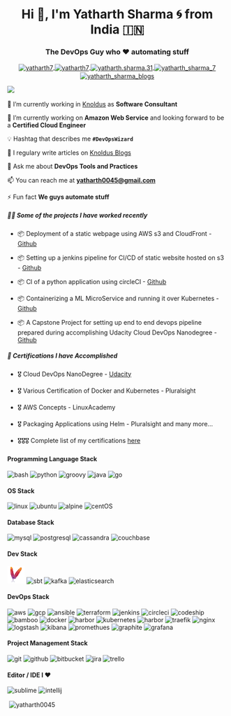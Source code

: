 <h1 align="center">Hi 👋, I'm Yatharth Sharma 🌀 from India 🇮🇳</h1>
<h3 align="center">The DevOps Guy who ♥ automating stuff</h3>

<p align="center">
<a href="https://linkedin.com/in/yatharth7" target="blank">
  <img align="center" src="https://cdn.jsdelivr.net/npm/simple-icons@3/icons/linkedin.svg" alt="yatharth7" width="22px" />
</a>
<a href="https://stackoverflow.com/users/8779883/yatharth7" target="blank">
  <img align="center" src="https://cdn.jsdelivr.net/npm/simple-icons@3/icons/stackoverflow.svg" alt="yatharth7" width="22px" />
</a>
<a href="https://fb.com/yatharth.sharma.31" target="blank">
  <img align="center" src="https://cdn.jsdelivr.net/npm/simple-icons@3/icons/facebook.svg" alt="yatharth.sharma.31" width="22px" />
</a>
<a href="https://instagram.com/yatharth_sharma_7" target="blank">
  <img align="center" src="https://cdn.jsdelivr.net/npm/simple-icons@3/icons/instagram.svg" alt="yatharth_sharma_7" width="22px" />
</a>
<a href="https://yatharthsharma.home.blog/" target="blank">
  <img align="center" src="https://cdn.jsdelivr.net/npm/simple-icons@3/icons/wordpress.svg" alt="yatharth_sharma_blogs" width="22px" />
</a></p>

![](https://komarev.com/ghpvc/?username=yatharth0045&style=flat-square&color=blue)

🏢 I’m currently working in [Knoldus](https://www.knoldus.com/home) as **Software Consultant**

🌱 I’m currently working on **Amazon Web Service** and looking forward to be a **Certified Cloud Engineer**

💡 Hashtag that describes me **`#DevOpsWizard`**

📝 I regulary write articles on [Knoldus Blogs](https://blog.knoldus.com/author/yatharthsharma4251/)

💬 Ask me about **DevOps Tools and Practices**

📫 You can reach me at **yatharth0045@gmail.com**

⚡ Fun fact **We guys automate stuff**

##### 👨‍💻 Some of the projects I have worked recently

- 📦 Deployment of a static webpage using AWS s3 and CloudFront - [Github](https://github.com/Yatharth0045/s3-cloudFront)

- 📦 Setting up a jenkins pipeline for CI/CD of static website hosted on s3 - [Github](https://github.com/Yatharth0045/static)

- 📦 CI of a python application using circleCI - [Github](https://github.com/Yatharth0045/docker-python-app)

- 📦 Containerizing a ML MicroService and running it over Kubernetes - [Github](https://github.com/Yatharth0045/operationalize-ml-microservice-api)

- 📦 A Capstone Project for setting up end to end devops pipeline prepared during accomplishing Udacity Cloud DevOps Nanodegree - [Github](https://github.com/Yatharth0045/capstone-udacity)   

##### 🧾 Certifications I have Accomplished

- 🎖 Cloud DevOps NanoDegree - [Udacity](https://graduation.udacity.com/confirm/CJFQKGVM)

- 🎖 Various Certification of Docker and Kubernetes - Pluralsight

- 🎖 AWS Concepts - LinuxAcademy

- 🎖 Packaging Applications using Helm - Pluralsight and many more...

- 🎖🎖🎖 Complete list of my certifications [here](https://stackoverflow.com/users/story/8779883)

#### Programming Language Stack
<p align="left"><img src="https://www.vectorlogo.zone/logos/gnu_bash/gnu_bash-icon.svg" alt="bash" title="bash" title="bash" width="40" height="40"/>  <img src="https://devicons.github.io/devicon/devicon.git/icons/python/python-original.svg" alt="python" title="python" width="40" height="40"/> <img src="https://www.vectorlogo.zone/logos/groovy-lang/groovy-lang-icon.svg" alt="groovy" title="groovy" width="40" height="40"/>  <img src="https://devicons.github.io/devicon/devicon.git/icons/java/java-original-wordmark.svg" alt="java" title="java8" width="40" height="40"/>  <img src="https://devicons.github.io/devicon/devicon.git/icons/go/go-original.svg" alt="go" title="go" width="40" height="40"/> </p>

#### OS Stack
<p align="left"><img src="https://devicons.github.io/devicon/devicon.git/icons/linux/linux-original.svg" alt="linux" title="linux" width="40" height="40"/>  <img src="https://www.vectorlogo.zone/logos/ubuntu/ubuntu-icon.svg" alt="ubuntu" title="ubuntu" width="40" height="40"/>  <img src="https://www.vectorlogo.zone/logos/alpinelinux/alpinelinux-icon.svg" alt="alpine" title="alpine" width="40" height="40"/> <img src="https://www.vectorlogo.zone/logos/centos/centos-icon.svg" alt="centOS" title="centOS" width="40" height="40"/> </p>

#### Database Stack
<p align="left"><img src="https://devicons.github.io/devicon/devicon.git/icons/mysql/mysql-original-wordmark.svg" alt="mysql" title="mysql" width="40" height="40"/>  <img src="https://devicons.github.io/devicon/devicon.git/icons/postgresql/postgresql-original-wordmark.svg" alt="postgresql" title="postgresql" width="40" height="40"/>  <img src="https://www.vectorlogo.zone/logos/apache_cassandra/apache_cassandra-icon.svg" alt="cassandra" title="cassandra" width="40" height="40"/> <img src="https://www.vectorlogo.zone/logos/couchbase/couchbase-icon.svg" alt="couchbase" title="couchbase" width="40" height="40"/> </p>

#### Dev Stack
<p align="left"><img src="https://raw.githubusercontent.com/vscode-icons/vscode-icons/72101ee333eca9219ac9a7c14d4834eef8e4c64b/icons/file_type_maven.svg" alt="maven" title="maven" width="40" height="40"/> <img src="https://www.vectorlogo.zone/logos/scala-sbt/scala-sbt-icon.svg" alt="sbt" title="sbt" width="40" height="40"/> <img src="https://www.vectorlogo.zone/logos/apache_kafka/apache_kafka-icon.svg" alt="kafka" title="kafka" width="40" height="40"/> <img src="https://www.vectorlogo.zone/logos/elastic/elastic-icon.svg" alt="elasticsearch" title="elasticsearch" width="40" height="40"/> </p>

#### DevOps Stack 
<p align="left"><img src="https://www.vectorlogo.zone/logos/amazon_aws/amazon_aws-icon.svg" alt="aws" title="aws" width="40" height="40"/> <img src="https://www.vectorlogo.zone/logos/google_cloud/google_cloud-icon.svg" alt="gcp" title="gcp" width="40" height="40"/>  <img src="https://www.vectorlogo.zone/logos/ansible/ansible-icon.svg" alt="ansible" title="ansible" width="40" height="40"/> <img src="https://www.vectorlogo.zone/logos/terraformio/terraformio-icon.svg" alt="terraform" title="terraform" width="40" height="40"/> <img src="https://www.vectorlogo.zone/logos/jenkins/jenkins-icon.svg" alt="jenkins" title="jenkins" width="40" height="40"/>  <img src="https://www.vectorlogo.zone/logos/circleci/circleci-icon.svg" alt="circleci" title="circleci" width="40" height="40"/> <img src="https://www.vectorlogo.zone/logos/codeship/codeship-icon.svg" alt="codeship" title="codeship" width="40" height="40"/> <img src="https://www.vectorlogo.zone/logos/atlassian_bamboo/atlassian_bamboo-icon.svg" alt="bamboo" title="bamboo" width="40" height="40"/> <img src="https://devicons.github.io/devicon/devicon.git/icons/docker/docker-original-wordmark.svg" alt="docker" title="docker" width="40" height="40"/>  <img src="https://www.vectorlogo.zone/logos/goharborio/goharborio-icon.svg" alt="harbor" title="harbor" width="40" height="40"/> <img src="https://www.vectorlogo.zone/logos/kubernetes/kubernetes-icon.svg" alt="kubernetes" title="kubernetes" width="40" height="40"/>  <img src="https://www.vectorlogo.zone/logos/helmsh/helmsh-icon.svg" alt="harbor" title="harbor" width="40" height="40"/> <img src="https://www.vectorlogo.zone/logos/traefikio/traefikio-icon.svg" alt="traefik" title="traefik" width="40" height="40"/> <img src="https://devicons.github.io/devicon/devicon.git/icons/nginx/nginx-original.svg" alt="nginx" title="nginx" width="40" height="40"/>  <img src="https://www.vectorlogo.zone/logos/elasticco_logstash/elasticco_logstash-icon.svg" alt="logstash" title="logstash" width="40" height="40"/> <img src="https://www.vectorlogo.zone/logos/elasticco_kibana/elasticco_kibana-icon.svg" alt="kibana" title="kibana" width="40" height="40"/> <img src="https://www.vectorlogo.zone/logos/prometheusio/prometheusio-icon.svg" alt="promethues" title="promethues" width="40" height="40"/> <img src="https://www.vectorlogo.zone/logos/graphiteapp/graphiteapp-icon.svg" alt="graphite" title="graphite" width="40" height="40"/> <img src="https://www.vectorlogo.zone/logos/grafana/grafana-icon.svg" alt="grafana" title="grafana" width="40" height="40"/> </p>

#### Project Management Stack
<p align="left"><img src="https://www.vectorlogo.zone/logos/git-scm/git-scm-icon.svg" alt="git" title="git" width="40" height="40"/>  <img src="https://www.vectorlogo.zone/logos/github/github-icon.svg" alt="github" title="github" width="40" height="40"/> <img src="https://www.vectorlogo.zone/logos/bitbucket/bitbucket-icon.svg" alt="bitbucket" title="bitbucket" width="40" height="40"/>  <img src="https://www.vectorlogo.zone/logos/atlassian_jira/atlassian_jira-icon.svg" alt="jira" title="jira" width="40" height="40"/> <img src="https://www.vectorlogo.zone/logos/trello/trello-icon.svg" alt="trello" title="trello" width="40" height="40"/></p>

#### Editor / IDE I ♥
<p align="left"><img src="https://cdn.worldvectorlogo.com/logos/sublime-text.svg" alt="sublime" title="sublime" width="40" height="40"/> <img src="https://cdn.worldvectorlogo.com/logos/intellij-idea-1.svg" alt="intellij" title="intellij" width="40" height="40"/> </p>

<p>&nbsp;<img align="center" src="https://github-readme-stats.vercel.app/api?username=yatharth0045&show_icons=true&hide=stars,issues" alt="yatharth0045" /></p>
